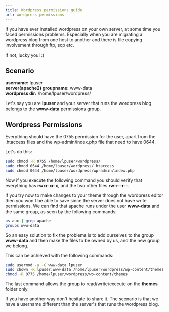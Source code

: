 ```yaml
---
title: Wordpress permissions guide
url: wordpress-permissions
---
```


If you have ever installed wordpress on your own server, at some time you faced permissions problems. Especially when you are migrating a wordpress blog from one host to another and there is file copying involvement through ftp, scp etc.

If not, lucky you! :)

## Scenario

**username:** lpuser  
**server(apache2) groupname:** www-data  
**wordpress dir:** /home/lpuser/wordpress/

Let's say you are **lpuser** and your server that runs the wordpress blog belongs to the **www-data** permissions group.

## Wordpress Permissions

Everything should have the 0755 permission for the user, apart from the .htaccess files and the wp-admin/index.php file that need to have 0644.

Let's do this:

```bash
sudo chmod -R 0755 /home/lpuser/wordpress/
sudo chmod 0644 /home/lpuser/wordpress/.htaccess
sudo chmod 0644 /home/lpuser/wordpress/wp-admin/index.php
```

Now if you execute the following command you should verify that everything has **rwxr-xr-x**, and the two other files **rw-r--r--**.

If you try now to make changes to your theme through the wordpress editor then you won't be able to save since the server does not have write permissions.
We can find that apache runs under the user **www-data** and the same group, as seen by the following commands:

```bash
ps aux | grep apache
groups www-data
```

So an easy solution to fix the problems is to add ourselves to the group **www-data** and then make the files to be owned by us, and the new group we belong.

This can be achieved with the following commands:

```bash
sudo usermod -a -G www-data lpuser
sudo chown -R lpuser:www-data /home/lpuser/wordpress/wp-content/themes
chmod -R 0775 /home/lpuser/wordpress/wp-content/themes
```

The last command allows the group to read/write/execute on the **themes** folder only.

If you have another way don't hesitate to share it. The scenario is that we have a username different than the server's that runs the wordpress blog.
